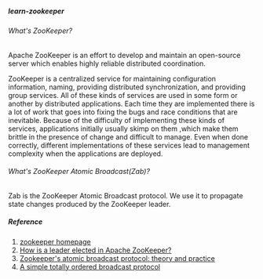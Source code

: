 ##### learn-zookeeper

###### What's ZooKeeper?
Apache ZooKeeper is an effort to develop and maintain an open-source server which enables highly reliable distributed coordination.

ZooKeeper is a centralized service for maintaining configuration information, naming, providing distributed synchronization, and providing group services. All of these kinds of services are used in some form or another by distributed applications. Each time they are implemented there is a lot of work that goes into fixing the bugs and race conditions that are inevitable. Because of the difficulty of implementing these kinds of services, applications initially usually skimp on them ,which make them brittle in the presence of change and difficult to manage. Even when done correctly, different implementations of these services lead to management complexity when the applications are deployed.

###### What's ZooKeeper Atomic Broadcast(Zab)?

Zab is the ZooKeeper Atomic Broadcast protocol. We use it to propagate state changes produced by the ZooKeeper leader.

##### Reference

1. [zookeeper homepage](https://zookeeper.apache.org/)
2. [How is a leader elected in Apache ZooKeeper?](https://www.quora.com/How-is-a-leader-elected-in-Apache-ZooKeeper)
3. [Zookeeper's atomic broadcast protocol: theory and practice](http://www.tcs.hut.fi/Studies/T-79.5001/reports/2012-deSouzaMedeiros.pdf)
4. [A simple totally ordered broadcast protocol](http://delivery.acm.org/10.1145/1530000/1529978/a2-reed.pdf?ip=106.120.105.61&id=1529978&acc=ACTIVE%20SERVICE&key=887466AE62D23601%2E887466AE62D23601%2E4D4702B0C3E38B35%2E4D4702B0C3E38B35&__acm__=1529746532_31f263076cf86f1c6e9f286c2c0b37ea)

